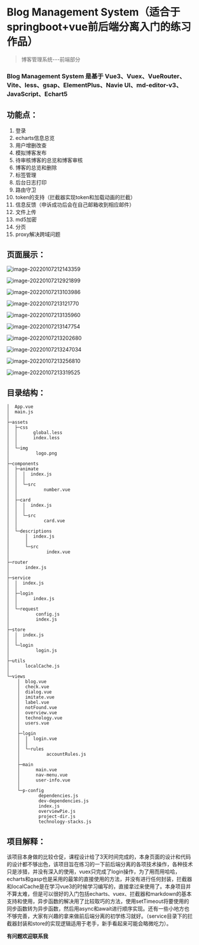 # Blog Management System（适合于springboot+vue前后端分离入门的练习作品）

> 博客管理系统---前端部分

### Blog Management System 是基于 Vue3、Vuex、VueRouter、Vite、less、gsap、ElementPlus、Navie UI、md-editor-v3、JavaScript、Echart5

## 功能点：

1. 登录
2. echarts信息总览
3. 用户增删改查
4. 模拟博客发布
5. 待审核博客的总览和博客审核
6. 博客的总览和删除
7. 标签管理
8. 后台日志打印
9. 路由守卫
10. token的支持（拦截器实现token和加载动画的拦截）
11. 信息反馈（申诉成功后会在自己邮箱收到相应邮件）
12. 文件上传
13. md5加密
14. 分页
15. proxy解决跨域问题

## 页面展示：

![image-20220107212143359](C:\Users\Fan\AppData\Roaming\Typora\typora-user-images\image-20220107212143359.png)

![image-20220107212921899](C:\Users\Fan\AppData\Roaming\Typora\typora-user-images\image-20220107212921899.png)

![image-20220107213103986](C:\Users\Fan\AppData\Roaming\Typora\typora-user-images\image-20220107213103986.png)

![image-20220107213121770](C:\Users\Fan\AppData\Roaming\Typora\typora-user-images\image-20220107213121770.png)

![image-20220107213135960](C:\Users\Fan\AppData\Roaming\Typora\typora-user-images\image-20220107213135960.png)

![image-20220107213147754](C:\Users\Fan\AppData\Roaming\Typora\typora-user-images\image-20220107213147754.png)

![image-20220107213202680](C:\Users\Fan\AppData\Roaming\Typora\typora-user-images\image-20220107213202680.png)

![image-20220107213247034](C:\Users\Fan\AppData\Roaming\Typora\typora-user-images\image-20220107213247034.png)

![image-20220107213256810](C:\Users\Fan\AppData\Roaming\Typora\typora-user-images\image-20220107213256810.png)

![image-20220107213319525](C:\Users\Fan\AppData\Roaming\Typora\typora-user-images\image-20220107213319525.png)

## 目录结构：

``` 
│  App.vue
│  main.js
│
├─assets
│  ├─css
│  │      global.less     
│  │      index.less      
│  │
│  └─img
│          logo.png       
│
├─components
│  ├─animate
│  │  │  index.js
│  │  │
│  │  └─src
│  │          number.vue  
│  │
│  ├─card
│  │  │  index.js
│  │  │
│  │  └─src
│  │          card.vue
│  │
│  └─descriptions
│      │  index.js
│      │
│      └─src
│              index.vue
│
├─router
│      index.js
│
├─service
│  │  index.js
│  │
│  ├─login
│  │      index.js
│  │
│  └─request
│          config.js
│          index.js
│
├─store
│  │  index.js
│  │
│  └─login
│          login.js
│
├─utils
│      localCache.js
│
└─views
    │  blog.vue
    │  check.vue
    │  dialog.vue
    │  imitate.vue
    │  label.vue
    │  notFound.vue
    │  overview.vue
    │  technology.vue
    │  users.vue
    │
    ├─login
    │  │  login.vue
    │  │
    │  └─rules
    │          accountRules.js
    │
    ├─main
    │      main.vue
    │      nav-menu.vue
    │      user-info.vue
    │
    └─p-config
            dependencies.js
            dev-dependencies.js
            index.js
            overviewPie.js
            project-dir.js
            technology-stacks.js
```



## 项目解释：

该项目本身做的比较仓促，课程设计给了3天时间完成的，本身页面的设计和代码的设计都不够出色，该项目旨在练习的一下前后端分离的各项技术操作，各种技术只是涉猎，并没有深入的使用，vuex只完成了login操作，为了用而用哈哈，echarts和gasp也是采用的最笨的直接使用的方法，并没有进行任何封装，拦截器和localCache是在学习vue3的时候学习编写的，直接拿过来使用了。本身项目并不算太难，但是可以很好的入门包括echarts、vuex、拦截器和markdown的基本支持和使用，异步函数的解决用了比较取巧的方法，使用setTimeout将要使用的同步函数转为异步函数，然后用async和await进行顺序实现。还有一些小地方也不够完善，大家有兴趣的拿来做前后端分离的初学练习就好。（service目录下的拦截器封装和store的实现逻辑适用于老手，新手看起来可能会略微吃力）。

**有问题欢迎联系我**

